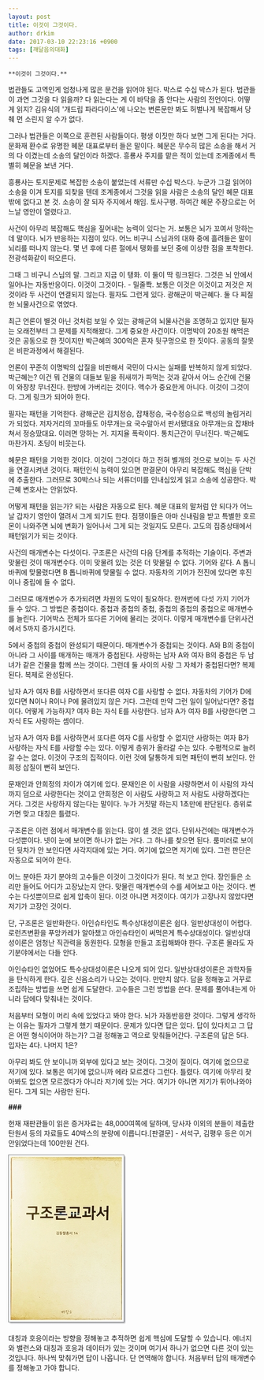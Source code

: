 ```yaml
---
layout: post
title: 이것이 그것이다.
author: drkim
date: 2017-03-10 22:23:16 +0900
tags: [깨달음의대화]
---
```

 


    **이것이 그것이다.**

  


법관들도 고역인게 엄청나게 많은 문건을 읽어야 된다. 박스로 수십 박스가 된다. 법관들이 과연 그것을 다 읽을까? 다 읽는다는 게 이 바닥을 좀 안다는 사람의 전언이다. 어떻게 읽지? 김유식의 '개드립 파라다이스'에 나오는 변론문만 봐도 허벌나게 복잡해서 당췌 먼 소린지 알 수가 없다. 

  


그러나 법관들은 이쪽으로 훈련된 사람들이다. 평생 이짓만 하다 보면 그게 된다는 거다. 문화재 환수로 유명한 혜문 대표로부터 들은 말이다. 혜문은 무수히 많은 소송을 해서 거의 다 이겼는데 소송의 달인이라 하겠다. 흥룡사 주지를 맡은 적이 있는데 조계종에서 특별히 혜문을 보낸 거다.

  


흥룡사는 토지문제로 복잡한 소송이 붙었는데 서류만 수십 박스다. 누군가 그걸 읽어야 소송을 이겨 토지를 되찾을 텐데 조계종에서 그것을 읽을 사람은 소송의 달인 혜문 대표밖에 없다고 본 것. 소송이 잘 되자 주지에서 해임. 토사구팽. 하여간 혜문 주장으로는 어느날 영안이 열렸다고.

  


사건이 아무리 복잡해도 핵심을 짚어내는 능력이 있다는 거. 보통은 뇌가 꼬여서 망하는데 말이다. 뇌가 반응하는 지점이 있다. 어느 비구니 스님과의 대화 중에 흘려들은 말이 뇌리를 떠나지 않는다. 몇 년 후에 다른 절에서 탱화를 보던 중에 이상한 점을 포착한다. 전광석화같이 떠오른다.

  


그때 그 비구니 스님의 말. 그리고 지금 이 탱화. 이 둘이 딱 링크된다. 그것은 뇌 안에서 일어나는 자동반응이다. 이것이 그것이다. - 밀줄쫙. 보통은 이것은 이것이고 저것은 저것이라 두 사건이 연결되지 않는다. 필자도 그런게 있다. 광해군이 박근혜다. 둘 다 찌질한 뇌물사건으로 엮였다. 

  


최근 언론이 별것 아닌 것처럼 보일 수 있는 광해군의 뇌물사건을 조명하고 있지만 필자는 오래전부터 그 문제를 지적해왔다. 그게 중요한 사건이다. 이명박이 20조원 해먹은 것은 공동으로 한 짓이지만 박근혜의 300억은 혼자 뒷구멍으로 한 짓이다. 공동의 잘못은 비판과정에서 해결된다. 

  


언론이 꾸준히 이명박의 삽질을 비판해서 국민이 다시는 실패를 반복하지 않게 되었다. 박근혜는? 이건 뭐 건물의 대들보 밑을 쥐새끼가 파먹는 것과 같아서 어느 순간에 건물이 와장창 무너진다. 한방에 가버리는 것이다. 액수가 중요한게 아니다. 이것이 그것이다. 그게 링크가 되어야 한다. 

  


필자는 패턴을 기억한다. 광해군은 김치정승, 잡채정승, 국수정승으로 백성의 놀림거리가 되었다. 저자거리의 꼬마들도 아무개는요 국수말아서 판서됐대요 아무개는요 잡채바쳐서 정승땄대요. 이러면 망하는 거. 지지율 폭락이다. 통치근간이 무너진다. 박근혜도 마찬가지. 초딩이 비웃는다.

  


혜문은 패턴을 기억한 것이다. 이것이 그것이다 하고 전혀 별개의 것으로 보이는 두 사건을 연결시켜낸 것이다. 패턴인식 능력이 있으면 판결문이 아무리 복잡해도 핵심을 단박에 추출한다. 그러므로 30박스나 되는 서류더미를 인내심있게 읽고 소송에 성공한다. 박근혜 변호사는 안읽었다.

  


어떻게 패턴을 읽는가? 되는 사람은 자동으로 된다. 혜문 대표의 말처럼 안 되다가 어느날 갑자기 영안이 열려서 그게 되기도 한다. 점쟁이들은 아마 신내림을 받고 특별한 호르몬이 나와주면 뇌에 변화가 일어나서 그게 되는 것일지도 모른다. 고도의 집중상태에서 패턴읽기가 되는 것이다. 

  


사건의 매개변수는 다섯이다. 구조론은 사건의 다음 단계를 추적하는 기술이다. 주변과 맞물린 것이 매개변수다. 이미 맞물려 있는 것은 더 맞물릴 수 없다. 기어와 같다. A 톱니바퀴에 맞물렸다면 B 톱니바퀴에 맞물릴 수 없다. 자동차의 기어가 전진에 있다면 후진이나 중립에 들 수 없다. 

  


그러므로 매개변수가 추가되려면 차원의 도약이 필요하다. 한꺼번에 다섯 가지 기어가 들 수 있다. 그 방법은 중첩이다. 중첩과 중첩의 중첩, 중첩의 중첩의 중첩으로 매개변수를 늘린다. 기어박스 전체가 또다른 기어에 물리는 것이다. 이렇게 매개변수를 단위사건에서 5까지 증가시킨다. 

  


5에서 중첩의 중첩이 완성되기 때문이다. 매개변수가 중첩되는 것이다. A와 B의 중첩이 아니라 그 사이를 매개하는 매개가 중첩된다. 사랑하는 남자 A와 여자 B의 중첩은 두 남녀가 같은 건물을 함께 쓰는 것이다. 그런데 둘 사이의 사랑 그 자체가 중첩된다면? 복제된다. 복제로 완성된다. 

  


남자 A가 여자 B를 사랑하면서 또다른 여자 C를 사랑할 수 없다. 자동차의 기어가 D에 있다면 N이나 R이나 P에 물려있지 않은 거다. 그런데 만약 그런 일이 일어났다면? 중첩이다. 어떻게 가능하지? 여자 B는 자식 E를 사랑한다. 남자 A가 여자 B를 사랑한다면 그 자식 E도 사랑하는 셈이다.

  


남자 A가 여자 B를 사랑하면서 또다른 여자 C를 사랑할 수 없지만 사랑하는 여자 B가 사랑하는 자식 E를 사랑할 수는 있다. 이렇게 층위가 올라갈 수는 있다. 수평적으로 늘려갈 수는 없다. 이것이 구조의 집적이다. 이런 것에 달통하게 되면 패턴이 뻔히 보인다. 안희정 삽질이 뻔히 보인다.

  


문재인과 안희정의 차이가 여기에 있다. 문재인은 이 사람을 사랑하면서 이 사람의 자식까지 덤으로 사랑한다는 것이고 안희정은 이 사람도 사랑하고 저 사람도 사랑하겠다는 거다. 그것은 사랑하지 않는다는 말이다. 누가 거짓말 하는지 1초만에 판단된다. 층위로 가면 맞고 대칭은 틀렸다.

  


구조론은 이런 점에서 매개변수를 읽는다. 많이 셀 것은 없다. 단위사건에는 매개변수가 다섯뿐이다. 넷이 눈에 보이면 하나가 없는 거다. 그 하나를 찾으면 된다. 룸미러로 보이던 뒷차가 안 보인다면 사각지대에 있는 거다. 여기에 없으면 저기에 있다. 그런 판단은 자동으로 되어야 한다. 

  


어느 분야든 자기 분야의 고수들은 이것이 그것이다가 된다. 척 보고 안다. 장인들은 소리만 들어도 어디가 고장났는지 안다. 맞물린 매개변수의 수를 세어보고 아는 것이다. 변수는 다섯뿐이므로 쉽게 압축이 된다. 이것 아니면 저것이다. 여기가 고장나지 않았다면 저기가 고장인 것이다.

  


단, 구조론은 일반화한다. 아인슈타인도 특수상대성이론은 쉽다. 일반상대성이 어렵다. 로런츠변환을 푸앙카레가 알아챘고 아인슈타인이 써먹은게 특수상대성이다. 일반상대성이론은 엄청난 직관력을 동원한다. 모형을 만들고 조립해봐야 한다. 구조론 몰라도 자기분야에서는 다들 안다. 

  


아인슈타인 없었어도 특수상대성이론은 나오게 되어 있다. 일반상대성이론은 과학자들을 탄식하게 한다. 깊은 신음소리가 나오는 것이다. 만만치 않다. 답을 정해놓고 거꾸로 조립하는 방법을 쓰면 쉽게 도달한다. 고수들은 그런 방법을 쓴다. 문제를 풀어내는게 아니라 답에다 맞춰내는 것이다. 

  


처음부터 모형이 머리 속에 있었다고 봐야 한다. 뇌가 자동반응한 것이다. 그렇게 생각하는 이유는 필자가 그렇게 했기 때문이다. 문제가 있다면 답은 있다. 답이 있다치고 그 답은 어떤 형식이어야 하는가? 그걸 정해놓고 역으로 맞춰들어간다. 구조론의 답은 5다. 입자는 4다. 나머지 1은?

  


아무리 봐도 안 보이니까 외부에 있다고 보는 것이다. 그것이 질이다. 여기에 없으므로 저기에 있다. 보통은 여기에 없으니까 에라 모르겠다 그런다. 틀렸다. 여기에 아무리 찾아봐도 없으면 모르겠다가 아니라 저기에 있는 거다. 여기가 아니면 저기가 튀어나와야 된다. 그게 되는 사람만 된다.

  


 **###**

  


헌재 재판관들이 읽은 증거자료는 48,000여쪽에 달하며, 당사자 이외의 분들이 제출한 탄원서 등의 자료들도 40박스의 분량에 이릅니다.[판결문] - 서석구, 김평우 등은 이거 안읽었다는데 100만원 건다.

  


  



![](/files/attach/images/198/665/818/20170108_234810.jpg)   


  


대칭과 호응이라는 방향을 정해놓고 추적하면 쉽게 핵심에 도달할 수 있습니다. 에너지와 밸런스와 대칭과 호응과 데이터가 있는 것이며 여기서 하나가 없으면 다른 것이 있는 것입니다. 하나씩 맞춰가면 답이 나옵니다. 단 연역해야 합니다. 처음부터 답의 매개변수를 정해놓고 가야 합니다.